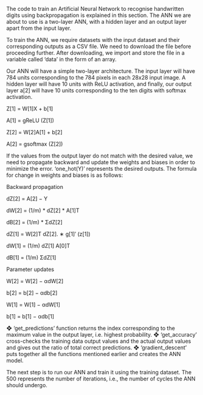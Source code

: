The code to train an Artificial Neural Network to recognise
handwritten digits using backpropagation is explained in this
section. The ANN we are about to use is a two-layer ANN, with a
hidden layer and an output layer apart from the input layer.


To train the ANN, we require datasets with the input dataset and
their corresponding outputs as a CSV file. We need to download the
file before proceeding further. After downloading, we import and
store the file in a variable called ‘data’ in the form of an array.

Our ANN will have a simple two-layer architecture. The input layer
will have 784 units corresponding to the 784 pixels in each 28x28
input image. A hidden layer will have 10 units with ReLU activation,
and finally, our output layer a[2] will have 10 units corresponding to
the ten digits with softmax activation.

Z[1] = W[1]X + b[1]

A[1] = gReLU (Z[1])

Z[2] = W[2]A[1] + b[2]

A[2] = gsoftmax (Z[2])

If the values from the output layer do not match with the desired
value, we need to propagate backward and update the weights and
biases in order to minimize the error. ‘one_hot(Y)’ represents the
desired outputs. The formula for change in weights and biases is as
follows:

Backward propagation

dZ[2] = A[2] − Y

dW[2] = (1/m) * dZ[2] * A[1]T

dB[2] = (1/m) * ΣdZ[2]

dZ[1] = W[2]T dZ[2]. ∗ g[1]′ (z[1])

dW[1] = (1/m) dZ[1] A[0]T

dB[1] = (1/m) ΣdZ[1]


Parameter updates

W[2] = W[2] − αdW[2]

b[2] = b[2] − αdb[2]

W[1] = W[1] − αdW[1]

b[1] = b[1] − αdb[1]


❖ ‘get_predictions’ function returns the index corresponding to the
maximum value in the output layer, i.e. highest probability.
❖ ‘get_accuracy’ cross-checks the training data output values and
the actual output values and gives out the ratio of total correct
predictions.
❖ ‘gradient_descent’ puts together all the functions mentioned
earlier and creates the ANN model.


The next step is to run our ANN and train it using the training
dataset. The 500 represents the number of iterations, i.e., the
number of cycles the ANN should undergo.


